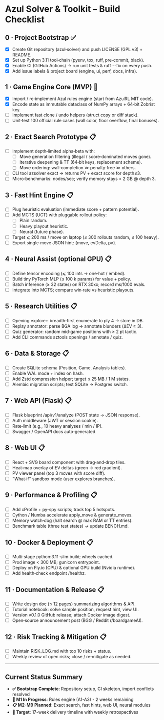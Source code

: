 # Azul Solver & Toolkit – Build Checklist

## 0 · Project Bootstrap ✅
- [x] Create Git repository (azul‑solver) and push LICENSE (GPL v3) + README.
- [x] Set up Python 3.11 tool‑chain (pyenv, tox, ruff, pre‑commit, black).
- [x] Enable CI (GitHub Actions) → run unit tests & ruff --fix on every push.
- [x] Add issue labels & project board (engine, ui, perf, docs, infra).

## 1 · Game Engine Core (MVP) 🚧
- [x] Import / re‑implement Azul rules engine (start from AzulRL MIT code).
- [x] Encode state as immutable dataclass of NumPy arrays + 64‑bit Zobrist key.
- [ ] Implement fast clone / undo helpers (struct copy or diff stack).
- [ ] Unit‑test 100 official rule cases (wall color, floor overflow, final bonuses).

## 2 · Exact Search Prototype 📋
- [ ] Implement depth‑limited alpha‑beta with:
  - [ ] Move generation filtering (illegal / score‑dominated moves gone).
  - [ ] Iterative deepening & TT (64‑bit keys, replacement scheme).
  - [ ] Move ordering: wall‑completion ≫ penalty‑free ≫ others.
- [ ] CLI tool azsolver exact <FEN> → returns PV + exact score for depth≤3.
- [ ] Micro‑benchmarks: nodes/sec; verify memory stays < 2 GB @ depth 3.

## 3 · Fast Hint Engine 📋
- [ ] Plug heuristic evaluation (immediate score + pattern potential).
- [ ] Add MCTS (UCT) with pluggable rollout policy:
  - [ ] Plain random.
  - [ ] Heavy playout heuristic.
  - [ ] Neural (future phase).
- [ ] Target ⩽ 200 ms / move on laptop (≤ 300 rollouts random, ≤ 100 heavy).
- [ ] Export single‑move JSON hint: {move, evDelta, pv}.

## 4 · Neural Assist (optional GPU) 📋
- [ ] Define tensor encoding (⩽ 100 ints → one‑hot / embed).
- [ ] Build tiny PyTorch MLP (≤ 100 k params) for value + policy.
- [ ] Batch inference (≥ 32 states) on RTX 30xx; record ms/1000 evals.
- [ ] Integrate into MCTS; compare win‑rate vs heuristic playouts.

## 5 · Research Utilities 📋
- [ ] Opening explorer: breadth‑first enumerate to ply 4 → store in DB.
- [ ] Replay annotator: parse BGA log → annotate blunders (ΔEV ≥ 3).
- [ ] Quiz generator: random mid‑game positions with ≥ 2 pt tactic.
- [ ] Add CLI commands aztools openings / annotate / quiz.

## 6 · Data & Storage 📋
- [ ] Create SQLite schema (Position, Game, Analysis tables).
- [ ] Enable WAL mode + index on hash.
- [ ] Add Zstd compression helper; target ≤ 25 MB / 1 M states.
- [ ] Alembic migration scripts; test SQLite → Postgres switch.

## 7 · Web API (Flask) 📋
- [ ] Flask blueprint /api/v1/analyze (POST state → JSON response).
- [ ] Auth middleware (JWT or session cookie).
- [ ] Rate‑limit (e.g., 10 heavy analyses / min / IP).
- [ ] Swagger / OpenAPI docs auto‑generated.

## 8 · Web UI 📋
- [ ] React + SVG board component with drag‑and‑drop tiles.
- [ ] Heat‑map overlay of EV deltas (green → red gradient).
- [ ] PV viewer panel (top 3 moves with score diff).
- [ ] "What‑if" sandbox mode (user explores branches).

## 9 · Performance & Profiling 📋
- [ ] Add cProfile + py-spy scripts; track top 5 hotspots.
- [ ] Cython / Numba accelerate apply_move & generate_moves.
- [ ] Memory watch‑dog (halt search @ max RAM or TT entries).
- [ ] Benchmark table (three test states) → update BENCH.md.

## 10 · Docker & Deployment 📋
- [ ] Multi‑stage python:3.11-slim build; wheels cached.
- [ ] Prod image < 300 MB; gunicorn entrypoint.
- [ ] Deploy on Fly.io (CPU) & optional GPU build (Nvidia runtime).
- [ ] Add health‑check endpoint /healthz.

## 11 · Documentation & Release 📋
- [ ] Write design doc (≤ 12 pages) summarizing algorithms & API.
- [ ] Tutorial notebook: solve sample position, request hint, view UI.
- [ ] Version v0.1.0 GitHub release; attach Docker image digest.
- [ ] Open‑source announcement post (BGG / Reddit r/boardgameAI).

## 12 · Risk Tracking & Mitigation 📋
- [ ] Maintain RISK_LOG.md with top 10 risks + status.
- [ ] Weekly review of open risks; close / re‑mitigate as needed.

---

## Current Status Summary
- **✅ Bootstrap Complete**: Repository setup, CI skeleton, import conflicts resolved
- **🚧 M1 In Progress**: Rules engine (A1-A3) - 2 weeks remaining
- **📋 M2-M9 Planned**: Exact search, fast hints, web UI, neural modules
- **🎯 Target**: 17-week delivery timeline with weekly retrospectives